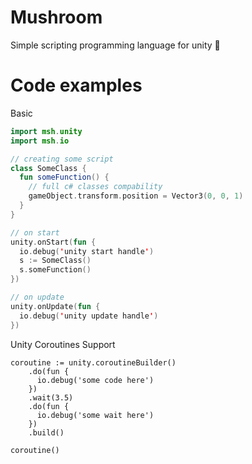 # Mushroom
Simple scripting programming language for unity 🍄

# Code examples

Basic
```Kotlin
import msh.unity
import msh.io

// creating some script
class SomeClass {
  fun someFunction() {
    // full c# classes compability
    gameObject.transform.position = Vector3(0, 0, 1)
  }
}

// on start
unity.onStart(fun {
  io.debug('unity start handle')
  s := SomeClass()
  s.someFunction()
})

// on update
unity.onUpdate(fun {
  io.debug('unity update handle')
})
```

Unity Coroutines Support
```msh
coroutine := unity.coroutineBuilder()
    .do(fun {
      io.debug('some code here')
    })
    .wait(3.5)
    .do(fun {
      io.debug('some wait here')
    })
    .build()

coroutine()
```

